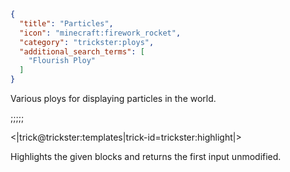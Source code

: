 ```json
{
  "title": "Particles",
  "icon": "minecraft:firework_rocket",
  "category": "trickster:ploys",
  "additional_search_terms": [
    "Flourish Ploy"
  ]
}
```

Various ploys for displaying particles in the world.

;;;;;

<|trick@trickster:templates|trick-id=trickster:highlight|>

Highlights the given blocks and returns the first input unmodified.
